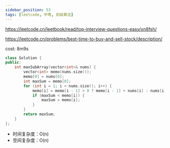 ```yaml
---
sidebar_position: 53
tags: [leetcode, 中等, 初级算法]
---
```


https://leetcode.cn/leetbook/read/top-interview-questions-easy/xn8fsh/

https://leetcode.cn/problems/best-time-to-buy-and-sell-stock/description/

cost: 8m9s

```cpp
class Solution {
public:
    int maxSubArray(vector<int>& nums) {
        vector<int> memo(nums.size());
        memo[0] = nums[0];
        int maxSum = memo[0];
        for (int i = 1; i < nums.size(); i++) {
            memo[i] = memo[i - 1] > 0 ? memo[i - 1] + nums[i] : nums[i];
            if (maxSum < memo[i]) {
                maxSum = memo[i];
            }
        }
        return maxSum;
    }
};
```

- 时间复杂度：O(n)
- 空间复杂度：O(n)

